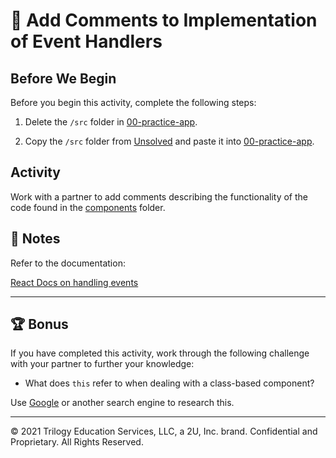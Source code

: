 # 📐 Add Comments to Implementation of Event Handlers

## Before We Begin

Before you begin this activity, complete the following steps:

1. Delete the `/src` folder in [00-practice-app](../00-practice-app/).

2. Copy the `/src` folder from [Unsolved](./Unsolved/) and paste it into [00-practice-app](../00-practice-app/).

## Activity

Work with a partner to add comments describing the functionality of the code found in the [components](../00-practice-app/src/components) folder.

## 📝 Notes

Refer to the documentation:

[React Docs on handling events](https://reactjs.org/docs/handling-events.html)

---

## 🏆 Bonus

If you have completed this activity, work through the following challenge with your partner to further your knowledge:

- What does `this` refer to when dealing with a class-based component?

Use [Google](https://www.google.com) or another search engine to research this.

---

© 2021 Trilogy Education Services, LLC, a 2U, Inc. brand. Confidential and Proprietary. All Rights Reserved.
